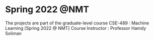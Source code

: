 # Spring 2022 @NMT

The projects are part of the graduate-level course CSE-489 : Machine Learning [Spring 2022 @ NMT] 
Course Instructor : Professor Hamdy Soliman
